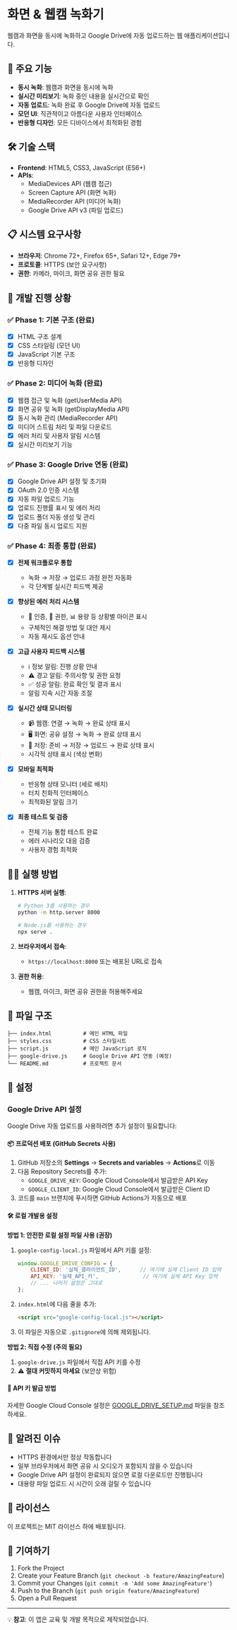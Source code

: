 # 화면 & 웹캠 녹화기

웹캠과 화면을 동시에 녹화하고 Google Drive에 자동 업로드하는 웹 애플리케이션입니다.

## 🚀 주요 기능

- **동시 녹화**: 웹캠과 화면을 동시에 녹화
- **실시간 미리보기**: 녹화 중인 내용을 실시간으로 확인
- **자동 업로드**: 녹화 완료 후 Google Drive에 자동 업로드
- **모던 UI**: 직관적이고 아름다운 사용자 인터페이스
- **반응형 디자인**: 모든 디바이스에서 최적화된 경험

## 🛠️ 기술 스택

- **Frontend**: HTML5, CSS3, JavaScript (ES6+)
- **APIs**: 
  - MediaDevices API (웹캠 접근)
  - Screen Capture API (화면 녹화)
  - MediaRecorder API (미디어 녹화)
  - Google Drive API v3 (파일 업로드)

## 📋 시스템 요구사항

- **브라우저**: Chrome 72+, Firefox 65+, Safari 12+, Edge 79+
- **프로토콜**: HTTPS (보안 요구사항)
- **권한**: 카메라, 마이크, 화면 공유 권한 필요

## 🚦 개발 진행 상황

### ✅ Phase 1: 기본 구조 (완료)
- [x] HTML 구조 설계
- [x] CSS 스타일링 (모던 UI)
- [x] JavaScript 기본 구조
- [x] 반응형 디자인

### ✅ Phase 2: 미디어 녹화 (완료)
- [x] 웹캠 접근 및 녹화 (getUserMedia API)
- [x] 화면 공유 및 녹화 (getDisplayMedia API)
- [x] 동시 녹화 관리 (MediaRecorder API)
- [x] 미디어 스트림 처리 및 파일 다운로드
- [x] 에러 처리 및 사용자 알림 시스템
- [x] 실시간 미리보기 기능

### ✅ Phase 3: Google Drive 연동 (완료)
- [x] Google Drive API 설정 및 초기화
- [x] OAuth 2.0 인증 시스템
- [x] 자동 파일 업로드 기능
- [x] 업로드 진행률 표시 및 에러 처리
- [x] 업로드 폴더 자동 생성 및 관리
- [x] 다중 파일 동시 업로드 지원

### ✅ Phase 4: 최종 통합 (완료)
- [x] **전체 워크플로우 통합**
  - 녹화 → 저장 → 업로드 과정 완전 자동화
  - 각 단계별 실시간 피드백 제공

- [x] **향상된 에러 처리 시스템**
  - 🔐 인증, 🚫 권한, 📊 용량 등 상황별 아이콘 표시
  - 구체적인 해결 방법 및 대안 제시
  - 자동 재시도 옵션 안내

- [x] **고급 사용자 피드백 시스템**
  - ℹ️ 정보 알림: 진행 상황 안내
  - ⚠️ 경고 알림: 주의사항 및 권한 요청
  - ✅ 성공 알림: 완료 확인 및 결과 표시
  - 알림 지속 시간 자동 조절

- [x] **실시간 상태 모니터링**
  - 📹 웹캠: 연결 → 녹화 → 완료 상태 표시
  - 🖥️ 화면: 공유 설정 → 녹화 → 완료 상태 표시  
  - 💾 저장: 준비 → 저장 → 업로드 → 완료 상태 표시
  - 시각적 상태 표시 (색상 변화)

- [x] **모바일 최적화**
  - 반응형 상태 모니터 (세로 배치)
  - 터치 친화적 인터페이스
  - 최적화된 알림 크기

- [x] **최종 테스트 및 검증**
  - 전체 기능 통합 테스트 완료
  - 에러 시나리오 대응 검증
  - 사용자 경험 최적화

## 🏃‍♂️ 실행 방법

1. **HTTPS 서버 실행**:
   ```bash
   # Python 3를 사용하는 경우
   python -m http.server 8000
   
   # Node.js를 사용하는 경우
   npx serve .
   ```

2. **브라우저에서 접속**:
   - `https://localhost:8000` 또는 배포된 URL로 접속

3. **권한 허용**:
   - 웹캠, 마이크, 화면 공유 권한을 허용해주세요

## 📁 파일 구조

```
├── index.html          # 메인 HTML 파일
├── styles.css          # CSS 스타일시트
├── script.js           # 메인 JavaScript 로직
├── google-drive.js     # Google Drive API 연동 (예정)
└── README.md           # 프로젝트 문서
```

## 🔧 설정

### Google Drive API 설정

Google Drive 자동 업로드를 사용하려면 추가 설정이 필요합니다:

#### 📦 프로덕션 배포 (GitHub Secrets 사용)

1. GitHub 저장소의 **Settings** → **Secrets and variables** → **Actions**로 이동
2. 다음 Repository Secrets를 추가:
   - `GOOGLE_DRIVE_KEY`: Google Cloud Console에서 발급받은 API Key
   - `GOOGLE_CLIENT_ID`: Google Cloud Console에서 발급받은 Client ID
3. 코드를 `main` 브랜치에 푸시하면 GitHub Actions가 자동으로 배포

#### 🛠️ 로컬 개발용 설정

**방법 1: 안전한 로컬 설정 파일 사용 (권장)**

1. `google-config-local.js` 파일에서 API 키를 설정:
   ```javascript
   window.GOOGLE_DRIVE_CONFIG = {
       CLIENT_ID: '실제_클라이언트_ID',      // 여기에 실제 Client ID 입력
       API_KEY: '실제_API_키',              // 여기에 실제 API Key 입력
       // ... 나머지 설정은 그대로
   };
   ```

2. `index.html`에 다음 줄을 추가:
   ```html
   <script src="google-config-local.js"></script>
   ```

3. 이 파일은 자동으로 `.gitignore`에 의해 제외됩니다.

**방법 2: 직접 수정 (주의 필요)**

1. `google-drive.js` 파일에서 직접 API 키를 수정
2. ⚠️ **절대 커밋하지 마세요** (보안상 위험)

#### 🔑 API 키 발급 방법

자세한 Google Cloud Console 설정은 [GOOGLE_DRIVE_SETUP.md](./GOOGLE_DRIVE_SETUP.md) 파일을 참조하세요.

## 🐛 알려진 이슈

- HTTPS 환경에서만 정상 작동합니다
- 일부 브라우저에서 화면 공유 시 오디오가 포함되지 않을 수 있습니다
- Google Drive API 설정이 완료되지 않으면 로컬 다운로드만 진행됩니다
- 대용량 파일 업로드 시 시간이 오래 걸릴 수 있습니다

## 📄 라이선스

이 프로젝트는 MIT 라이선스 하에 배포됩니다.

## 👥 기여하기

1. Fork the Project
2. Create your Feature Branch (`git checkout -b feature/AmazingFeature`)
3. Commit your Changes (`git commit -m 'Add some AmazingFeature'`)
4. Push to the Branch (`git push origin feature/AmazingFeature`)
5. Open a Pull Request

---

💡 **참고**: 이 앱은 교육 및 개발 목적으로 제작되었습니다. 